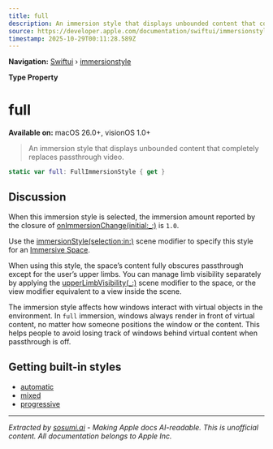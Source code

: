 ```yaml
---
title: full
description: An immersion style that displays unbounded content that completely replaces passthrough video.
source: https://developer.apple.com/documentation/swiftui/immersionstyle/full
timestamp: 2025-10-29T00:11:28.589Z
---
```


**Navigation:** [Swiftui](/documentation/swiftui) › [immersionstyle](/documentation/swiftui/immersionstyle)

**Type Property**

# full

**Available on:** macOS 26.0+, visionOS 1.0+

> An immersion style that displays unbounded content that completely replaces passthrough video.

```swift
static var full: FullImmersionStyle { get }
```

## Discussion

When this immersion style is selected, the immersion amount reported by the closure of [onImmersionChange(initial:_:)](/documentation/swiftui/view/onimmersionchange(initial:_:)) is `1.0`.

Use the [immersionStyle(selection:in:)](/documentation/swiftui/scene/immersionstyle(selection:in:)) scene modifier to specify this style for an [Immersive Space](/documentation/swiftui/immersivespace).

When using this style, the space’s content fully obscures passthrough except for the user’s upper limbs. You can manage limb visibility separately by applying the [upperLimbVisibility(_:)](/documentation/swiftui/scene/upperlimbvisibility(_:)) scene modifier to the space, or the view modifier equivalent to a view inside the scene.

The immersion style affects how windows interact with virtual objects in the environment. In `full` immersion, windows always render in front of virtual content, no matter how someone positions the window or the content. This helps people to avoid losing track of windows behind virtual content when passthrough is off.

## Getting built-in styles

- [automatic](/documentation/swiftui/immersionstyle/automatic)
- [mixed](/documentation/swiftui/immersionstyle/mixed)
- [progressive](/documentation/swiftui/immersionstyle/progressive)

---

*Extracted by [sosumi.ai](https://sosumi.ai) - Making Apple docs AI-readable.*
*This is unofficial content. All documentation belongs to Apple Inc.*
